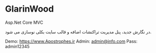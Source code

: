 # GlarinWood
Asp.Net Core MVC
 
در نگارش جدید، پنل مدیریت تراکنشات اضافه و قالب سایت بکلی نوسازی می شود.

Demo: https://www.Apostrophes.ir
Admin: admin@info.com
Pass: admin12345



